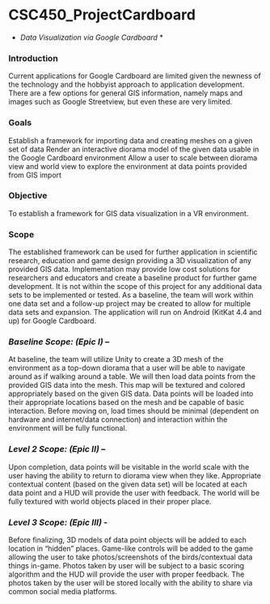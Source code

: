 # CSC450_ProjectCardboard
* *Data Visualization via Google Cardboard* *

### Introduction

Current applications for Google Cardboard are limited given the newness of the technology and the hobbyist approach to application development. There are a few options for general GIS information, namely maps and images such as Google Streetview, but even these are very limited.

### Goals

Establish a framework for importing data and creating meshes on a given set of data
Render an interactive diorama model of the given data usable in the Google Cardboard environment
Allow a user to scale between diorama view and world view to explore the environment at data points provided from GIS import

### Objective

To establish a framework for GIS data visualization in a VR environment.

### Scope

The established framework can be used for further application in scientific research, education and game design providing a 3D visualization of any provided GIS data. Implementation may provide low cost solutions for researchers and educators and create a baseline product for further game development.
It is not within the scope of this project for any additional data sets to be implemented or tested. As a baseline, the team will work within one data set and a follow-up project may be created to allow for multiple data sets and expansion.
The application will run on Android (KitKat 4.4 and up) for Google Cardboard. 

### *Baseline Scope: (Epic I)* – 
At baseline, the team will utilize Unity to create a 3D mesh of the environment as a top-down diorama that a user will be able to navigate around as if walking around a table. We will then load data points from the provided GIS data into the mesh.  This map will be textured and colored appropriately based on the given GIS data.  Data points will be loaded into their appropriate locations based on the mesh and be capable of basic interaction.
Before moving on, load times should be minimal (dependent on hardware and internet/data connection) and interaction within the environment will be fully functional.

### *Level 2 Scope: (Epic II)* –
Upon completion, data points will be visitable in the world scale with the user having the ability to return to diorama view when they like. Appropriate contextual content (based on the given data set) will be located at each data point and a HUD will provide the user with feedback. The world will be fully textured with world objects placed in their proper place. 

### *Level 3 Scope: (Epic III)* -
Before finalizing, 3D models of data point objects will be added to each location in “hidden” places. Game-like controls will be added to the game allowing the user to take photos/screenshots of the birds/contextual data things in-game. Photos taken by user will be subject to a basic scoring algorithm and the HUD will provide the user with proper feedback. The photos taken by the user will be stored locally with the ability to share via common social media platforms.
